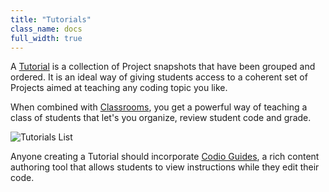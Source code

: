 ```yaml
---
title: "Tutorials"
class_name: docs
full_width: true
---
```


A [Tutorial](docs/dashboard/tutorials/) is a collection of Project snapshots that have been grouped and ordered. It is an ideal way of giving students access to a coherent set of Projects aimed at teaching any coding topic you like.

When combined with [Classrooms](/docs/dashboard/classroom/), you get a powerful way of teaching a class of students that let's you organize, review student code and grade.

![Tutorials List](/img/docs/tutorials_list.png)

Anyone creating a Tutorial should incorporate [Codio Guides](/docs/ide/tools/guides/), a rich content authoring tool that allows students to view instructions while they edit their code.